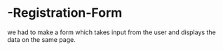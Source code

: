 # -Registration-Form
we had to make a form which takes input from the user and displays the data on the same page.
